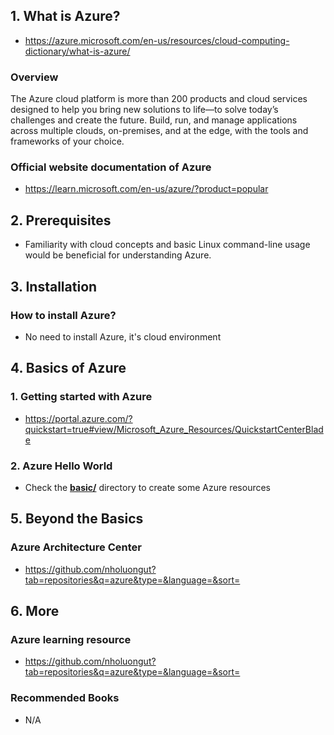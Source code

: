 ## 1. What is Azure?

- https://azure.microsoft.com/en-us/resources/cloud-computing-dictionary/what-is-azure/

### Overview

The Azure cloud platform is more than 200 products and cloud services designed to help you bring new solutions to life—to solve today’s challenges and create the future. Build, run, and manage applications across multiple clouds, on-premises, and at the edge, with the tools and frameworks of your choice.


### Official website documentation of Azure

- https://learn.microsoft.com/en-us/azure/?product=popular

## 2. Prerequisites

- Familiarity with cloud concepts and basic Linux command-line usage would be beneficial for understanding Azure.

## 3. Installation

### How to install Azure?

- No need to install Azure, it's cloud environment

## 4. Basics of Azure

### 1. Getting started with Azure

- https://portal.azure.com/?quickstart=true#view/Microsoft_Azure_Resources/QuickstartCenterBlade

### 2. Azure Hello World

- Check the [**basic/**](./basic/) directory to create some Azure resources

## 5. Beyond the Basics

### Azure Architecture Center

- https://github.com/nholuongut?tab=repositories&q=azure&type=&language=&sort=

## 6. More

### Azure learning resource

- https://github.com/nholuongut?tab=repositories&q=azure&type=&language=&sort=

### Recommended Books

- N/A
